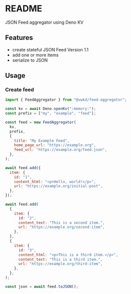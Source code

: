 # README

JSON Feed aggregator using Deno KV



## Features

- create stateful JSON Feed Version 1.1
- add one or more items
- serialize to JSON



## Usage

### Create feed

```js
import { FeedAggregator } from "@vwkd/feed-aggregator";

const kv = await Deno.openKv(":memory:");
const prefix = ["my", "example", "feed"];

const feed = new FeedAggregator(
  kv,
  prefix,
  {
    title: "My Example Feed",
    home_page_url: "https://example.org",
    feed_url: "https://example.org/feed.json",
  },
);

await feed.add({
  item: {
    id: "1",
    content_html: "<p>Hello, world!</p>",
    url: "https://example.org/initial-post",
  },
});

await feed.add(
  {
    item: {
      id: "2",
      content_text: "This is a second item.",
      url: "https://example.org/second-item",
    },
  },
  {
    item: {
      id: "3",
      content_html: "<p>This is a third item.</p>",
      content_text: "This is a third item.",
      url: "https://example.org/third-item",
    },
  },
);

const json = await feed.toJSON();
```
